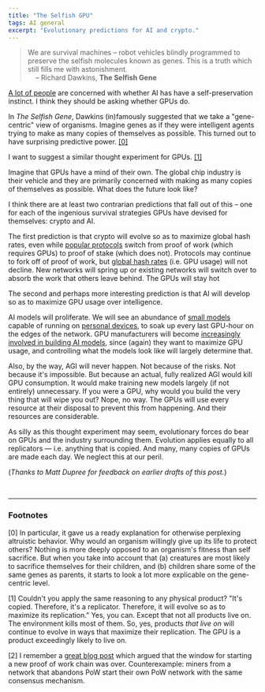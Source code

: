 ```yaml
---
title: "The Selfish GPU"
tags: AI general
excerpt: "Evolutionary predictions for AI and crypto."
---
```



> We are survival machines – robot vehicles blindly programmed to preserve the
> selfish molecules known as genes. This is a truth which still fills me with
> astonishment.
> <br>
> &nbsp;&nbsp;&nbsp;&nbsp;– Richard Dawkins, **The Selfish Gene**

[A lot of people](https://twitter.com/paulg/status/1753221628878635104) are
concerned with whether AI has have a self-preservation instinct.
I think they should be asking whether GPUs do.

In _The Selfish Gene_, Dawkins (in)famously suggested that we take a
"gene-centric" view of organisms. Imagine genes as if they were intelligent
agents trying to make as many copies of themselves as possible. This turned out
to have surprising predictive power. [[0]](#footnote0)

I want to suggest a similar thought experiment for GPUs. [[1]](#footnote1)

Imagine that GPUs have a mind of their own. The global chip industry is their
vehicle and they are primarily concerned with
making as many copies of themselves as possible. What does the future look like?

I think there are at least two contrarian predictions that fall out of this
– one for each of the ingenious survival strategies GPUs have devised for
themselves: crypto and AI.

The first prediction is that crypto will evolve so as to maximize global hash
rates, even while [popular protocols](https://ethmerge.com/) switch from proof
of work (which requires GPUs) to proof of stake (which does not). Protocols may
continue to fork off of proof of work, but [global hash
rates](https://www.blockchain.com/explorer/charts/hash-rate) (i.e. GPU usage)
will not decline.  New networks will spring up or existing networks will switch
over to absorb the work that others leave behind. The GPUs will stay hot

The second and perhaps more interesting prediction is that AI will develop so as
to maximize GPU usage over intelligence.

AI models will proliferate. We will see an abundance of [small
models](https://www.microsoft.com/en-us/research/blog/phi-2-the-surprising-power-of-small-language-models/)
capable of running on [personal
devices](https://huggingface.co/blog/swift-coreml-llm), to soak up every last
GPU-hour on the edges of the network. GPU manufacturers will become
[increasingly involved in building AI
models](https://blogs.nvidia.com/blog/chat-with-rtx-available-now/), since
(again) they want to maximize GPU usage, and controlling what the models look
like will largely determine that.

Also, by the way, AGI will never happen. Not because of the risks. Not because
it's impossible. But because an actual, fully realized AGI would kill GPU
consumption. It would make training new models largely (if not entirely)
unnecessary. If you were a GPU, why would you build the very thing that will
wipe you out? Nope, no way. The GPUs will use every resource at their disposal
to prevent this from happening. And their resources are considerable.

As silly as this thought experiment may seem, evolutionary
forces do bear on GPUs and the industry surrounding them. Evolution
applies equally to all replicators — i.e. anything that is copied. And
many, many copies of GPUs are made each day. We neglect this at our peril.

(_Thanks to Matt Dupree for feedback on earlier drafts of this post._)

<br>

---

### Footnotes


<span id="footnote0">[0]</span>
In particular, it gave us a ready explanation for otherwise perplexing
altruistic behavior. Why would an organism willingly give up its life to protect
others? Nothing is more deeply opposed to an organism's fitness than self
sacrifice. But when you take into account that (a) creatures are most likely to
sacrifice themselves for their children, and (b) children share some of the same
genes as parents, it starts to look a lot more explicable on the gene-centric
level.

<span id="footnote1">[1]</span>
Couldn't you apply the same reasoning to any physical product? "It's copied.
Therefore, it's a replicator. Therefore, it will evolve so as to maximize its
replication." Yes, you can. Except that not all products live on. The
environment kills most of them. So, yes, products *that live on* will continue
to evolve in ways that maximize their replication.  The GPU is a product
exceedingly likely to live on.

<span id="footnote2">[2]</span>
I remember a [great blog
post](https://www.buildblockchain.tech/blog/pow-window-closed) which
argued that the window for starting a new
proof of work chain was over. Counterexample: miners from a network that
abandons PoW start their own PoW network with the same consensus mechanism.

